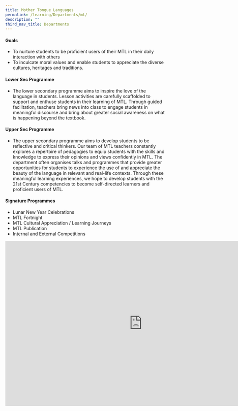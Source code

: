 ```yaml
---
title: Mother Tongue Languages
permalink: /learning/Departments/mt/
description: ""
third_nav_title: Departments
---
```

#### Goals

*   To nurture students to be proficient users of their MTL in their daily interaction with others
*   To inculcate moral values and enable students to appreciate the diverse cultures, heritages and traditions.

#### Lower Sec Programme

*   The lower secondary programme aims to inspire the love of the language in students. Lesson activities are carefully scaffolded to support and enthuse students in their learning of MTL. Through guided facilitation, teachers bring news into class to engage students in meaningful discourse and bring about greater social awareness on what is happening beyond the textbook.

#### Upper Sec Programme

*   The upper secondary programme aims to develop students to be reflective and critical thinkers. Our team of MTL teachers constantly explores a repertoire of pedagogies to equip students with the skills and knowledge to express their opinions and views confidently in MTL. The department often organises talks and programmes that provide greater opportunities for students to experience the use of and appreciate the beauty of the language in relevant and real-life contexts. Through these meaningful learning experiences, we hope to develop students with the 21st Century competencies to become self-directed learners and proficient users of MTL.

#### Signature Programmes

*   Lunar New Year Celebrations
*   MTL Fortnight
*   MTL Cultural Appreciation / Learning Journeys
*   MTL Publication
*   Internal and External Competitions

<iframe allowfullscreen="true" height="520" width="860" frameborder="0" src="https://docs.google.com/presentation/d/e/2PACX-1vS1GFgfNBHDSKa5fj2JAtj2ViTqn03e7e6B6EijvLBMVDoo5tDtRCjpU4wdxxgVahaqDJEOQluyZgzf/embed?start=false&loop=false&delayms=3000"></iframe>